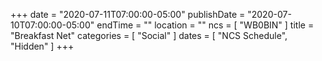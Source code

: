 +++
date = "2020-07-11T07:00:00-05:00"
publishDate = "2020-07-10T07:00:00-05:00"
endTime = ""
location = ""
ncs = [ "WB0BIN" ]
title = "Breakfast Net"
categories = [ "Social" ]
dates = [ "NCS Schedule", "Hidden" ]
+++
